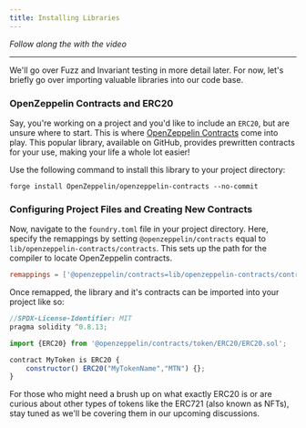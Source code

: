 ```yaml
---
title: Installing Libraries
---
```


_Follow along the with the video_

---

We'll go over Fuzz and Invariant testing in more detail later. For now, let's briefly go over importing valuable libraries into our code base.

### OpenZeppelin Contracts and ERC20

Say, you're working on a project and you'd like to include an `ERC20`, but are unsure where to start. This is where [OpenZeppelin Contracts](https://github.com/OpenZeppelin/openzeppelin-contracts) come into play. This popular library, available on GitHub, provides prewritten contracts for your use, making your life a whole lot easier!

Use the following command to install this library to your project directory:

```shell
forge install OpenZeppelin/openzeppelin-contracts --no-commit
```

### Configuring Project Files and Creating New Contracts

Now, navigate to the `foundry.toml` file in your project directory. Here, specify the remappings by setting `@openzeppelin/contracts` equal to `lib/openzeppelin-contracts/contracts`. This sets up the path for the compiler to locate OpenZeppelin contracts.

```toml
remappings = ['@openzeppelin/contracts=lib/openzeppelin-contracts/contracts']
```

Once remapped, the library and it's contracts can be imported into your project like so:

```js
//SPDX-License-Identifier: MIT
pragma solidity ^0.8.13;

import {ERC20} from '@openzeppelin/contracts/token/ERC20/ERC20.sol';

contract MyToken is ERC20 {
    constructor() ERC20("MyTokenName","MTN") {};
}
```

For those who might need a brush up on what exactly ERC20 is or are curious about other types of tokens like the ERC721 (also known as NFTs), stay tuned as we'll be covering them in our upcoming discussions.
